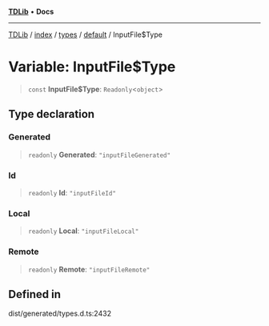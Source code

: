 [**TDLib**](../../../../../../README.md) • **Docs**

***

[TDLib](../../../../../../modules.md) / [index](../../../../../README.md) / [types](../../../README.md) / [default](../README.md) / InputFile$Type

# Variable: InputFile$Type

> `const` **InputFile$Type**: `Readonly`\<`object`\>

## Type declaration

### Generated

> `readonly` **Generated**: `"inputFileGenerated"`

### Id

> `readonly` **Id**: `"inputFileId"`

### Local

> `readonly` **Local**: `"inputFileLocal"`

### Remote

> `readonly` **Remote**: `"inputFileRemote"`

## Defined in

dist/generated/types.d.ts:2432
